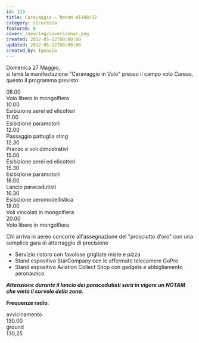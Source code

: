 ```yaml
---
id: 129
title: Caravaggio - Notam W1140/12
category: sicurezza
featured: 0
cover: /new/img/covers/enac.png
created: 2012-05-12T08:00:00
updated: 2012-05-12T08:00:00
created_by: Ignazio
---
```


Domenica 27 Maggio,<br />si terrà la manifestazione "Caravaggio in Volo" presso il campo volo Careas, questo il programma previsto:

<div class="grid grid-cols-[auto,1fr] my-4">
    <div class="px-2 py-1 border-y border-orange-100">08.00</div>
    <div class="px-2 py-1 border-y border-orange-100">Volo libero in mongolfiera</div>
    <div class="px-2 py-1 border-b border-orange-100">10.00</div>
    <div class="px-2 py-1 border-b border-orange-100">Esibizione aerei ed elicotteri</div>
    <div class="px-2 py-1 border-b border-orange-100">11.00</div>
    <div class="px-2 py-1 border-b border-orange-100">Esibizione paramotori</div>
    <div class="px-2 py-1 border-b border-orange-100">12.00</div>
    <div class="px-2 py-1 border-b border-orange-100">Passaggio pattuglia sting</div>
    <div class="px-2 py-1 border-b border-orange-100">12.30</div>
    <div class="px-2 py-1 border-b border-orange-100">Pranzo e voli dimostrativi</div>
    <div class="px-2 py-1 border-b border-orange-100">15.00</div>
    <div class="px-2 py-1 border-b border-orange-100">Esibizione aerei ed elicotteri</div>
    <div class="px-2 py-1 border-b border-orange-100">15.30</div>
    <div class="px-2 py-1 border-b border-orange-100">Esibizione paramotori</div>
    <div class="px-2 py-1 border-b border-orange-100">16.00</div>
    <div class="px-2 py-1 border-b border-orange-100">Lancio paracadutisti</div>
    <div class="px-2 py-1 border-b border-orange-100">16.30</div>
    <div class="px-2 py-1 border-b border-orange-100">Esibizione aeromodellistica</div>
    <div class="px-2 py-1 border-b border-orange-100">18.00</div>
    <div class="px-2 py-1 border-b border-orange-100">Voli vincolati in mongolfiera</div>
    <div class="px-2 py-1 border-b border-orange-100">20.00</div>
    <div class="px-2 py-1 border-b border-orange-100">Volo libero in mongolfiera</div>
</div>

Chi arriva in aereo concorre all'assegnazione del "prosciutto d'oro" con una semplice gara di atterraggio di precisione

- Servizio ristoro con favolose grigliate miste e pizza
- Stand espositivo StarCompany con le affermate telecamere GoPro
- Stand espositivo Aviation Collect Shop con gadgets e abbigliamento aeronautico

<strong>_Attenzione durante il lancio dei paracadutisti sarà in vigore un NOTAM che vieta il sorvolo della zona._</strong>

**Frequenze radio**:

<div class="grid grid-cols-[auto,1fr]">
    <div class="px-2 py-1">avvicinamento</div>
    <div class="px-2 py-1"> 130.00</div>
    <div class="px-2 py-1">ground</div>
    <div class="px-2 py-1"> 130,25</div>
</div>
